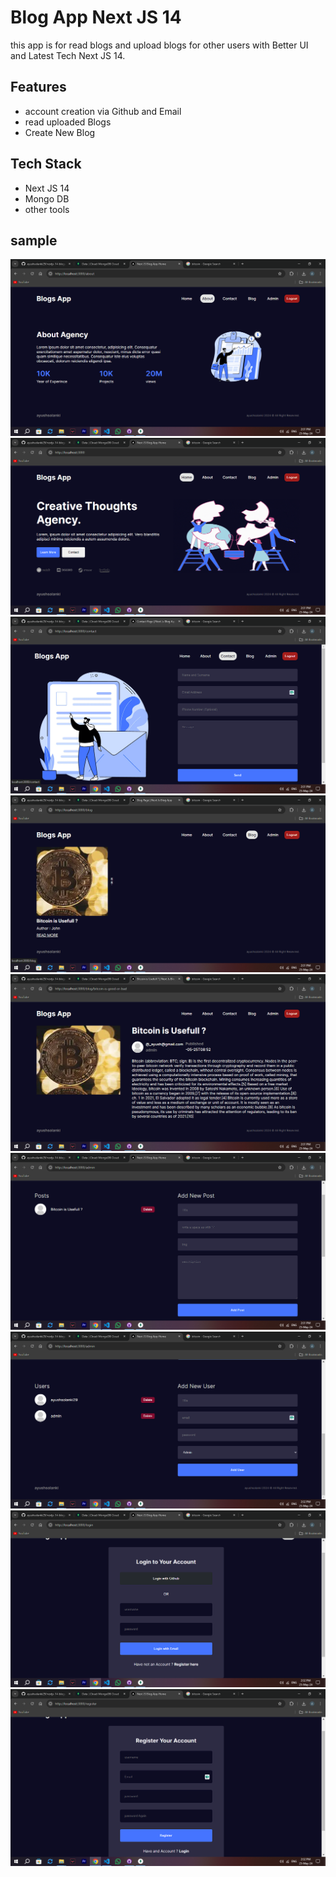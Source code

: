 # Blog App Next JS 14
this app is for read blogs and upload blogs for other users with Better UI and Latest Tech Next JS 14.
## Features
- account creation via Github and Email
- read uploaded Blogs
- Create New Blog
## Tech Stack
- Next JS 14
- Mongo DB
- other tools

## sample
![img](https://github.com/ayushsolanki29/nextjs-14-blogapp/blob/main/screenshot/1.png)
![img](https://github.com/ayushsolanki29/nextjs-14-blogapp/blob/main/screenshot/2.png)
![img](https://github.com/ayushsolanki29/nextjs-14-blogapp/blob/main/screenshot/3.png)
![img](https://github.com/ayushsolanki29/nextjs-14-blogapp/blob/main/screenshot/4.png)
![img](https://github.com/ayushsolanki29/nextjs-14-blogapp/blob/main/screenshot/5.png)
![img](https://github.com/ayushsolanki29/nextjs-14-blogapp/blob/main/screenshot/6.png)
![img](https://github.com/ayushsolanki29/nextjs-14-blogapp/blob/main/screenshot/7.png)
![img](https://github.com/ayushsolanki29/nextjs-14-blogapp/blob/main/screenshot/8.png)
![img](https://github.com/ayushsolanki29/nextjs-14-blogapp/blob/main/screenshot/9.png)


